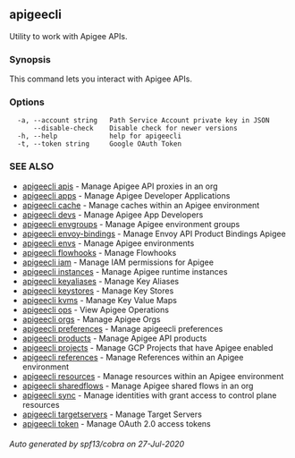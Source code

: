 ## apigeecli

Utility to work with Apigee APIs.

### Synopsis

This command lets you interact with Apigee APIs.

### Options

```
  -a, --account string   Path Service Account private key in JSON
      --disable-check    Disable check for newer versions
  -h, --help             help for apigeecli
  -t, --token string     Google OAuth Token
```

### SEE ALSO

* [apigeecli apis](apigeecli_apis.md)	 - Manage Apigee API proxies in an org
* [apigeecli apps](apigeecli_apps.md)	 - Manage Apigee Developer Applications
* [apigeecli cache](apigeecli_cache.md)	 - Manage caches within an Apigee environment
* [apigeecli devs](apigeecli_devs.md)	 - Manage Apigee App Developers
* [apigeecli envgroups](apigeecli_envgroups.md)	 - Manage Apigee environment groups
* [apigeecli envoy-bindings](apigeecli_envoy-bindings.md)	 - Manage Envoy API Product Bindings Apigee
* [apigeecli envs](apigeecli_envs.md)	 - Manage Apigee environments
* [apigeecli flowhooks](apigeecli_flowhooks.md)	 - Manage Flowhooks
* [apigeecli iam](apigeecli_iam.md)	 - Manage IAM permissions for Apigee
* [apigeecli instances](apigeecli_instances.md)	 - Manage Apigee runtime instances
* [apigeecli keyaliases](apigeecli_keyaliases.md)	 - Manage Key Aliases
* [apigeecli keystores](apigeecli_keystores.md)	 - Manage Key Stores
* [apigeecli kvms](apigeecli_kvms.md)	 - Manage Key Value Maps
* [apigeecli ops](apigeecli_ops.md)	 - View Apigee Operations
* [apigeecli orgs](apigeecli_orgs.md)	 - Manage Apigee Orgs
* [apigeecli preferences](apigeecli_preferences.md)	 - Manage apigeecli preferences
* [apigeecli products](apigeecli_products.md)	 - Manage Apigee API products
* [apigeecli projects](apigeecli_projects.md)	 - Manage GCP Projects that have Apigee enabled
* [apigeecli references](apigeecli_references.md)	 - Manage References within an Apigee environment
* [apigeecli resources](apigeecli_resources.md)	 - Manage resources within an Apigee environment
* [apigeecli sharedflows](apigeecli_sharedflows.md)	 - Manage Apigee shared flows in an org
* [apigeecli sync](apigeecli_sync.md)	 - Manage identities with grant access to control plane resources
* [apigeecli targetservers](apigeecli_targetservers.md)	 - Manage Target Servers
* [apigeecli token](apigeecli_token.md)	 - Manage OAuth 2.0 access tokens

###### Auto generated by spf13/cobra on 27-Jul-2020
